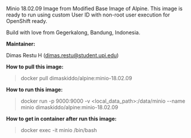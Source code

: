 Minio 18.02.09 Image from Modified Base Image of Alpine. This image is ready to run using custom User ID with non-root user execution for OpenShift ready.

Build with love from Gegerkalong, Bandung, Indonesia.

**Maintainer:**

Dimas Restu H (<dimas.restu@student.upi.edu>)

**How to pull this image:**

> docker pull dimaskiddo/alpine:minio-18.02.09

**How to run this image:**

> docker run -p 9000:9000 -v <local_data_path>:/data/minio --name minio dimaskiddo/alpine:minio-18.02.09

**How to get in container after run this image:**

> docker exec -it minio /bin/bash
